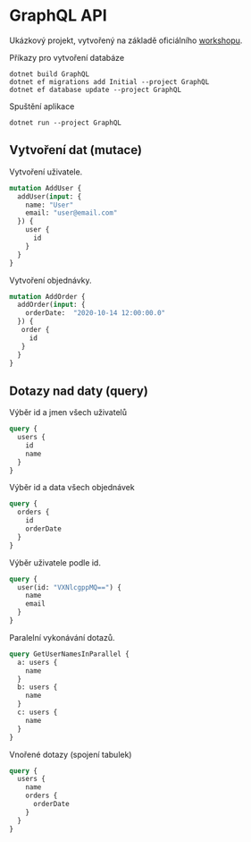 
# GraphQL API

Ukázkový projekt, vytvořený na základě oficiálního [workshopu](https://github.com/ChilliCream/graphql-workshop).

Příkazy pro vytvoření databáze

```console
dotnet build GraphQL
dotnet ef migrations add Initial --project GraphQL
dotnet ef database update --project GraphQL
```

Spuštění aplikace

```console
dotnet run --project GraphQL
```

## Vytvoření dat (mutace)

Vytvoření uživatele.

```graphql
mutation AddUser {
  addUser(input: {
    name: "User"
    email: "user@email.com"
  }) {
    user {
      id
    }
  }
}
```

Vytvoření objednávky.

```graphql
mutation AddOrder {
  addOrder(input: {
    orderDate:  "2020-10-14 12:00:00.0"
  }) {
   order {
     id
   }
  }
}
```

## Dotazy nad daty (query)

Výběr id a jmen všech uživatelů

```graphql
query {
  users {
    id
    name
  }
}

```

Výběr id a data všech objednávek

```graphql
query {
  orders {
    id
    orderDate
  }
}
```

Výběr uživatele podle id.

```graphql
query {
  user(id: "VXNlcgppMQ==") {
    name
    email
  }
}
```

Paralelní vykonávání dotazů.

```graphql
query GetUserNamesInParallel {
  a: users {
    name
  }
  b: users {
    name
  }
  c: users {
    name
  }
}
```

Vnořené dotazy (spojení tabulek)

```graphql
query {
  users {
    name
    orders {
      orderDate
    }
  }
}
```




